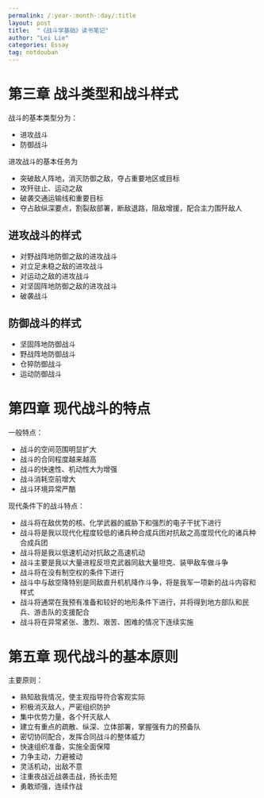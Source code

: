 ```yaml
---
permalink: /:year-:month-:day/:title
layout: post
title:  "《战斗学基础》读书笔记"
author: "Lei Lie"
categories: Essay
tag: notdouban 
---
```


# 第三章 战斗类型和战斗样式

战斗的基本类型分为：

- 进攻战斗
- 防御战斗

进攻战斗的基本任务为

- 突破敌人阵地，消灭防御之敌，夺占重要地区或目标
- 攻歼驻止、运动之敌
- 破袭交通运输线和重要目标
- 夺占敌纵深要点，割裂敌部署，断敌退路，阻敌增援，配合主力围歼敌人

## 进攻战斗的样式

- 对野战阵地防御之敌的进攻战斗
- 对立足未稳之敌的进攻战斗
- 对运动之敌的进攻战斗
- 对坚固阵地防御之敌的进攻战斗
- 破袭战斗

## 防御战斗的样式

- 坚固阵地防御战斗
- 野战阵地防御战斗
- 仓猝防御战斗
- 运动防御战斗

# 第四章 现代战斗的特点

一般特点：

- 战斗的空间范围明显扩大
- 战斗的合同程度越来越高
- 战斗的快速性、机动性大为增强
- 战斗消耗空前增大
- 战斗环境异常严酷

现代条件下的战斗特点：

- 战斗将在敌优势的核、化学武器的威胁下和强烈的电子干扰下进行
- 战斗将是我以现代化程度较低的诸兵种合成兵团对抗敌之高度现代化的诸兵种合成兵团
- 战斗将是我以低速机动对抗敌之高速机动
- 战斗主要是我以大量进程反坦克武器同敌大量坦克、装甲敌车做斗争
- 战斗将在没有制空权的条件下进行
- 战斗中与敌空降特别是同敌直升机机降作斗争，将是我军一项新的战斗内容和样式
- 战斗将通常在我预有准备和较好的地形条件下进行，并将得到地方部队和民兵、游击队的支援配合
- 战斗将在异常紧张、激烈、艰苦、困难的情况下连续实施

# 第五章 现代战斗的基本原则

主要原则：

- 熟知敌我情况，使主观指导符合客观实际
- 积极消灭敌人，严密组织防护
- 集中优势力量，各个歼灭敌人
- 建立有重点的疏散、纵深、立体部署，掌握强有力的预备队
- 密切协同配合，发挥合同战斗的整体威力
- 快速组织准备，实施全面保障
- 力争主动，力避被动
- 灵活机动，出敌不意
- 注重夜战近战袭击战，扬长击短
- 勇敢顽强，连续作战